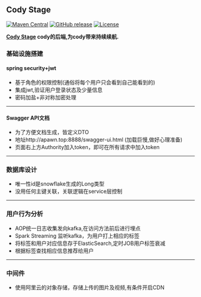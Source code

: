 ## Cody Stage 
[![Maven Central](https://maven-badges.herokuapp.com/maven-central/org.apache.rocketmq/rocketmq-all/badge.svg)](http://search.maven.org/#search%7Cga%7C1%7Corg.apache.rocketmq)
[![GitHub release](https://img.shields.io/badge/release-download-orange.svg)](https://rocketmq.apache.org/dowloading/releases)
[![License](https://img.shields.io/badge/license-Apache%202-4EB1BA.svg)](https://www.apache.org/licenses/LICENSE-2.0.html)

**[Cody Stage](https://github.com/makeup-artist/codystage) cody的后端,为cody带来持续续航.**

### 基础设施搭建
#### spring security+jwt
+ 基于角色的权限控制(通俗将每个用户只会看到自己能看到的)
+ 集成jwt,验证用户登录状态及少量信息
+ 密码加盐+非对称加密处理

----------

#### Swagger API文档
+ 为了方便文档生成，皆定义DTO
+ 地址http://apawn.top:8888/swagger-ui.html (加载巨慢,做好心理准备)
+ 页面右上方Authority加入token，即可在所有请求中加入token

----------

### 数据库设计
+ 唯一性id是snowflake生成的Long类型
+ 没用任何主键关联，关联逻辑在service层控制

----------

### 用户行为分析
+ AOP统一日志收集发向kafka,在访问方法前后进行埋点
+ Spark Streaming 监听kafka，为用户打上相应的标签
+ 将标签和用户对应信息存于ElasticSearch,定时JOB用户标签衰减
+ 根据标签查找相应信息推荐给用户

----------

### 中间件
+ 使用阿里云的对象存储，存储上传的图片及视频,有条件开启CDN


